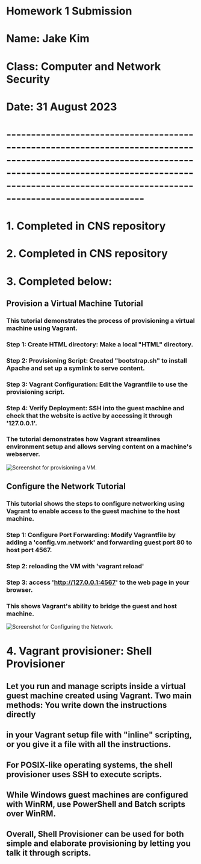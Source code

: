 # **Homework 1 Submission**
# Name: Jake Kim
# Class: Computer and Network Security
# Date: 31 August 2023
# **--------------------------------------------------------------------------------------------------------------------------------------------------------------------------------------------------------------------------**
# 1. Completed in CNS repository 

# 2. Completed in CNS repository

# 3. Completed below:
##  Provision a Virtual Machine Tutorial
### This tutorial demonstrates the process of provisioning a virtual machine using Vagrant. 
### Step 1: Create HTML directory: Make a local "HTML" directory.
### Step 2: Provisioning Script: Created "bootstrap.sh" to install Apache and set up a symlink to serve content.
### Step 3: Vagrant Configuration: Edit the Vagrantfile to use the provisioning script. 
### Step 4: Verify Deployment: SSH into the guest machine and check that the website is active by accessing it through '127.0.0.1'.
### The tutorial demonstrates how Vagrant streamlines environment setup and allows serving content on a machine's webserver.
![Screenshot for provisioning a VM.](/assets/images/CNS_HW1.png)
##  Configure the Network Tutorial
### This tutorial shows the steps to configure networking using Vagrant to enable access to the guest machine to the host machine.
### Step 1: Configure Port Forwarding: Modify Vagrantfile by adding a 'config.vm.network' and forwarding guest port 80 to host port 4567.
### Step 2: reloading the VM with 'vagrant reload'
### Step 3: access 'http://127.0.0.1:4567' to the web page in your browser.
### This shows Vagrant's ability to bridge the guest and host machine.
![Screenshot for Configuring the Network.](/assets/images/CNS_HW!_2.png)
# 4. Vagrant provisioner: Shell Provisioner
## Let you run and manage scripts inside a virtual guest machine created using Vagrant. Two main methods: You write down the instructions directly 
## in your Vagrant setup file with "inline" scripting, or you give it a file with all the instructions. 
## For POSIX-like operating systems, the shell provisioner uses SSH to execute scripts.
## While Windows guest machines are configured with WinRM, use PowerShell and Batch scripts over WinRM.
## Overall, Shell Provisioner can be used for both simple and elaborate provisioning by letting you talk it through scripts.
